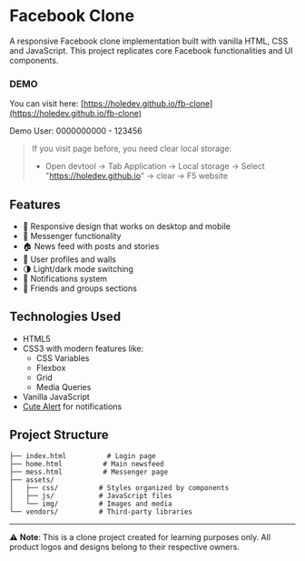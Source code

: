 # Facebook Clone

A responsive Facebook clone implementation built with vanilla HTML, CSS and JavaScript. This project replicates core Facebook functionalities and UI components.

### DEMO
You can visit here: [https://holedev.github.io/fb-clone](https://holedev.github.io/fb-clone)

Demo User: 0000000000 - 123456

> If you visit page before, you need clear local storage:
> - Open devtool -> Tab Application -> Local storage -> Select "https://holedev.github.io" -> clear -> F5 website

## Features

- 📱 Responsive design that works on desktop and mobile
- 💬 Messenger functionality 
- 🏠 News feed with posts and stories
- 👤 User profiles and walls
- 🌗 Light/dark mode switching
- 🔔 Notifications system
- 👥 Friends and groups sections

## Technologies Used

- HTML5
- CSS3 with modern features like:
  - CSS Variables
  - Flexbox 
  - Grid
  - Media Queries
- Vanilla JavaScript
- [Cute Alert](https://github.com/gustavosmanc/cute-alert) for notifications

## Project Structure

```
├── index.html          # Login page
├── home.html          # Main newsfeed
├── mess.html          # Messenger page
├── assets/
│   ├── css/          # Styles organized by components
│   ├── js/           # JavaScript files  
│   └── img/          # Images and media
└── vendors/          # Third-party libraries
```

---
⚠️ **Note**: This is a clone project created for learning purposes only. All product logos and designs belong to their respective owners.
